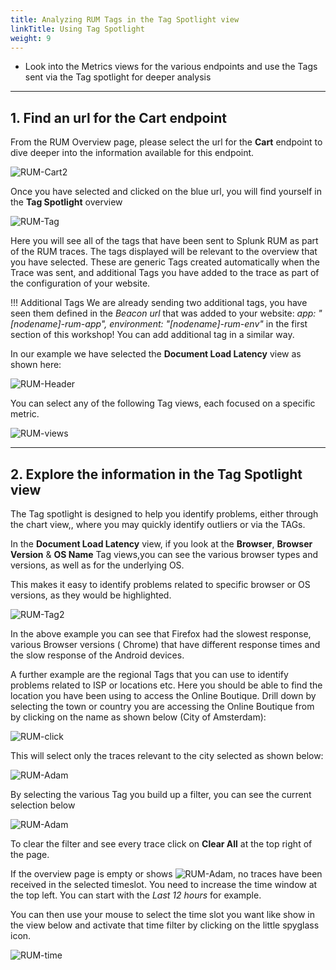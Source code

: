 ```yaml
---
title: Analyzing RUM Tags in the Tag Spotlight view
linkTitle: Using Tag Spotlight
weight: 9
---
```

* Look into the Metrics views for the various endpoints and use the Tags sent via the Tag spotlight for deeper analysis

---

## 1. Find an url for the Cart endpoint

From the RUM Overview page, please select the url for the **Cart** endpoint to dive deeper into the information available for this endpoint.

![RUM-Cart2](../../images/RUM-select-cart.png)

Once you have selected and clicked on the blue url, you will find yourself in the **Tag Spotlight** overview

![RUM-Tag](../../images/RUM-TAG-Overview.png)

Here you will see all of the tags that have been sent to Splunk RUM as part of the RUM traces. The tags displayed will be relevant to the overview that you have selected.  These are generic Tags created automatically when the Trace was sent, and additional Tags you have added to the trace as part of the configuration of your website.

!!! Additional Tags
    We are already sending two additional tags, you have seen them defined in the *Beacon url* that was added to your website:  *app: "[nodename]-rum-app", environment: "[nodename]-rum-env"* in the first section of this workshop!
    You can add additional tag in a similar way.

In our example we have selected the **Document Load Latency** view as shown here:

![RUM-Header](../../images/RUM-Selection.png)

You can select any of the following Tag views, each focused on a specific metric.

![RUM-views](../../images/RUM-Tag-views.png)

---

## 2. Explore the information in the Tag Spotlight view

The Tag spotlight is designed to help you identify  problems, either through the chart view,, where you may quickly identify outliers or via the TAGs.

In the **Document Load Latency** view, if you look at the **Browser**, **Browser Version** & **OS Name** Tag views,you can see the various browser types and versions, as well as for the underlying OS.

This makes it easy to identify problems related to specific browser or OS versions, as they would be highlighted.

![RUM-Tag2](../../images/RUMBrowserTags.png)

In the above example you can see that Firefox had the slowest response,  various Browser versions ( Chrome) that have different response times  and the slow response of the Android devices.

A further example are the regional Tags that you can use to identify problems related to ISP or locations etc. Here you should be able to find the location you have been using to access the Online Boutique. Drill down by selecting  the town or country you are accessing the Online Boutique from by clicking on the name as shown below (City of Amsterdam):

![RUM-click](../../images/RUM-Region.png)

This will select only the traces relevant to the city selected as shown below:

![RUM-Adam](../../images/RUM-Adam.png)

By selecting the various Tag you build up a filter, you can see the current selection  below

![RUM-Adam](../../images/RUM-Filter.png)

To clear the filter and see every trace click on **Clear All** at the top right of the page.

If the overview page  is empty or shows ![RUM-Adam](../../images/RUM-NoTime.png), no traces have been received in the selected timeslot.
You need to increase the time window at the top left.  You can start with the *Last 12 hours* for example.

You can then use your mouse to select the time slot you want like show in the view below and  activate that time filter by clicking on the little spyglass icon.

![RUM-time](../../images/RUM-TimeSelect.png)
